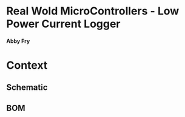 # Real Wold MicroControllers - Low Power Current Logger
#### Abby Fry
# Context
## Schematic
## BOM
